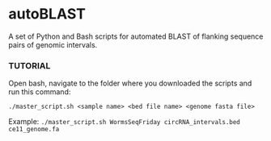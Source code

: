 # autoBLAST
A set of Python and Bash scripts for automated BLAST of flanking sequence pairs of genomic intervals.

### TUTORIAL

Open bash, navigate to the folder where you downloaded the scripts and run this command:

`./master_script.sh <sample name> <bed file name> <genome fasta file>`

Example: `./master_script.sh WormsSeqFriday circRNA_intervals.bed ce11_genome.fa`
